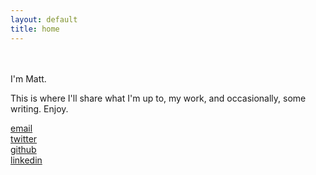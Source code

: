 ```yaml
---
layout: default
title: home
---
```

<br><br>
I'm Matt.

This is where I'll share what I'm up to, my work, and occasionally, some writing. Enjoy.

[email](pupa.matt@gmail.com)<br>
[twitter](twitter.com/mattpupa)<br>
[github](github.com/mattpupa)<br>
[linkedin](https://www.linkedin.com/in/mattpupa/)
